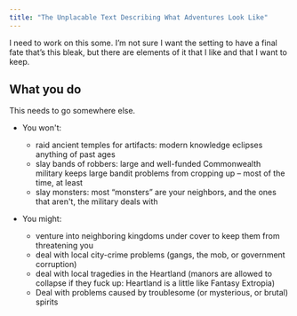 ```yaml
---
title: "The Unplacable Text Describing What Adventures Look Like"
---
```


I need to work on this some. I’m not sure I want the setting to have a
final fate that’s this bleak, but there are elements of it that I like
and that I want to keep.

## <span id="anchor-32"></span>What you do

This needs to go somewhere else.

  - You won't:
    
      - raid ancient temples for artifacts: modern knowledge eclipses
        anything of past ages
      - slay bands of robbers: large and well-funded Commonwealth
        military keeps large bandit problems from cropping up – most of
        the time, at least
      - slay monsters: most “monsters” are your neighbors, and the ones
        that aren't, the military deals with

  - You might:
    
      - venture into neighboring kingdoms under cover to keep them from
        threatening you
      - deal with local city-crime problems (gangs, the mob, or
        government corruption)
      - deal with local tragedies in the Heartland (manors are allowed
        to collapse if they fuck up: Heartland is a little like Fantasy
        Extropia)
      - Deal with problems caused by troublesome (or mysterious, or
        brutal) spirits

